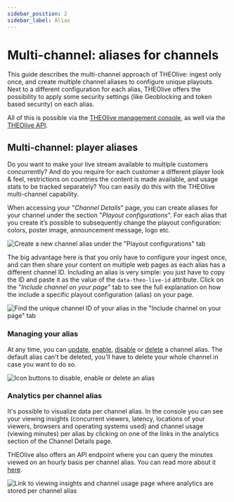 ```yaml
---
sidebar_position: 2
sidebar_label: Alias
---
```


# Multi-channel: aliases for channels

This guide describes the multi-channel approach of THEOlive: ingest only once, and create multiple channel aliases to configure unique playouts. Next to a different configuration for each alias, THEOlive offers the possibility to apply some security settings (like Geoblocking and token based security) on each alias.

All of this is possible via the [THEOlive management console](https://console.theo.live), as well via the [THEOlive API](/theolive/api/channels/create-channel-alias).

## Multi-channel: player aliases

Do you want to make your live stream available to multiple customers concurrently? And do you require for each customer a different player look & feel, restrictions on countries the content is made available, and usage stats to be tracked separately? You can easily do this with the THEOlive multi-channel capability.

When accessing your "_Channel Details_" page, you can create aliases for your channel under the section "_Playout configurations_". For each alias that you create it’s possible to subsequently change the playout configuration: colors, poster image, announcement message, logo etc.

![Create a new channel alias under the "Playout configurations" tab](../assets/img//9ce6eb8-Create_channel_alias.jpg)

The big advantage here is that you only have to configure your ingest once, and can then share your content on multiple web pages as each alias has a different channel ID. Including an alias is very simple: you just have to copy the ID and paste it as the value of the `data-theo-live-id` attribute. Click on the "_Include channel on your page_" tab to see the full explanation on how the include a specific playout configuration (alias) on your page.

![Find the unique channel ID of your alias in the "Include channel on your page" tab](../assets/img/6a57e61-channel-alias-include.png)

### Managing your alias

At any time, you can [update](/theolive/api/channels/update-channel-alias), [enable](/theolive/api/channels/enable-channel-alias), [disable](/theolive/api/channels/disable-channel-alias) or [delete](/theolive/api/channels/delete-channel-alias) a channel alias. The default alias can't be deleted, you'll have to delete your whole channel in case you want to do so.

![Icon buttons to disable, enable or delete an alias](../assets/img/8751d4a-alias-settings.PNG)

### Analytics per channel alias

It's possible to visualize data per channel alias. In the console you can see your viewing insights (concurrent viewers, latency, locations of your viewers, browsers and operating systems used) and channel usage (viewing minutes) per alias by clicking on one of the links in the analytics section of the Channel Details page.

THEOlive also offers an API endpoint where you can query the minutes viewed on an hourly basis per channel alias. You can read more about it [here](/theolive/api/channels/get-channel-alias-analytics).

![Link to viewing insights and channel usage page where analytics are stored per channel alias](../assets/img/3c77b57-channel-alias-analytics.png)
